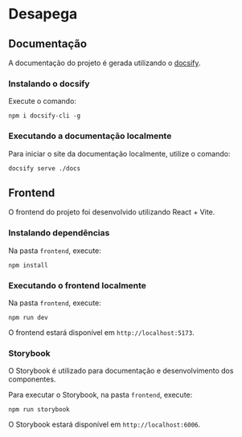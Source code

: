 # Desapega

## Documentação

A documentação do projeto é gerada utilizando o [docsify](https://docsify.js.org/).

### Instalando o docsify

Execute o comando:

```shell
npm i docsify-cli -g
```

### Executando a documentação localmente

Para iniciar o site da documentação localmente, utilize o comando:

```shell
docsify serve ./docs
```

## Frontend

O frontend do projeto foi desenvolvido utilizando React + Vite.

### Instalando dependências

Na pasta `frontend`, execute:

```shell
npm install
```

### Executando o frontend localmente

Na pasta `frontend`, execute:

```shell
npm run dev
```

O frontend estará disponível em `http://localhost:5173`.

### Storybook

O Storybook é utilizado para documentação e desenvolvimento dos componentes.

Para executar o Storybook, na pasta `frontend`, execute:

```shell
npm run storybook
```

O Storybook estará disponível em `http://localhost:6006`.

